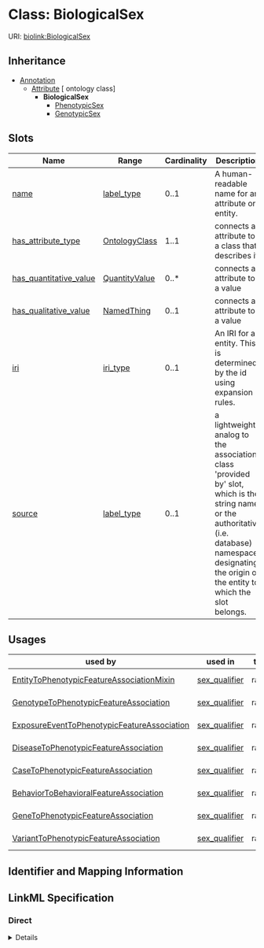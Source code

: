 # Class: BiologicalSex




URI: [biolink:BiologicalSex](https://w3id.org/biolink/vocab/BiologicalSex)




## Inheritance

* [Annotation](Annotation.md)
    * [Attribute](Attribute.md) [ ontology class]
        * **BiologicalSex**
            * [PhenotypicSex](PhenotypicSex.md)
            * [GenotypicSex](GenotypicSex.md)




## Slots

| Name | Range | Cardinality | Description  | Info |
| ---  | --- | --- | --- | --- |
| [name](name.md) | [label_type](label_type.md) | 0..1 | A human-readable name for an attribute or entity.  | . |
| [has_attribute_type](has_attribute_type.md) | [OntologyClass](OntologyClass.md) | 1..1 | connects an attribute to a class that describes it  | . |
| [has_quantitative_value](has_quantitative_value.md) | [QuantityValue](QuantityValue.md) | 0..* | connects an attribute to a value  | . |
| [has_qualitative_value](has_qualitative_value.md) | [NamedThing](NamedThing.md) | 0..1 | connects an attribute to a value  | . |
| [iri](iri.md) | [iri_type](iri_type.md) | 0..1 | An IRI for an entity. This is determined by the id using expansion rules.  | . |
| [source](source.md) | [label_type](label_type.md) | 0..1 | a lightweight analog to the association class 'provided by' slot, which is the string name, or the authoritative (i.e. database) namespace, designating the origin of the entity to which the slot belongs.  | . |


## Usages


| used by | used in | type | used |
| ---  | --- | --- | --- |
| [EntityToPhenotypicFeatureAssociationMixin](EntityToPhenotypicFeatureAssociationMixin.md) | [sex_qualifier](sex_qualifier.md) | range | biological sex |
| [GenotypeToPhenotypicFeatureAssociation](GenotypeToPhenotypicFeatureAssociation.md) | [sex_qualifier](sex_qualifier.md) | range | biological sex |
| [ExposureEventToPhenotypicFeatureAssociation](ExposureEventToPhenotypicFeatureAssociation.md) | [sex_qualifier](sex_qualifier.md) | range | biological sex |
| [DiseaseToPhenotypicFeatureAssociation](DiseaseToPhenotypicFeatureAssociation.md) | [sex_qualifier](sex_qualifier.md) | range | biological sex |
| [CaseToPhenotypicFeatureAssociation](CaseToPhenotypicFeatureAssociation.md) | [sex_qualifier](sex_qualifier.md) | range | biological sex |
| [BehaviorToBehavioralFeatureAssociation](BehaviorToBehavioralFeatureAssociation.md) | [sex_qualifier](sex_qualifier.md) | range | biological sex |
| [GeneToPhenotypicFeatureAssociation](GeneToPhenotypicFeatureAssociation.md) | [sex_qualifier](sex_qualifier.md) | range | biological sex |
| [VariantToPhenotypicFeatureAssociation](VariantToPhenotypicFeatureAssociation.md) | [sex_qualifier](sex_qualifier.md) | range | biological sex |



## Identifier and Mapping Information









## LinkML Specification

<!-- TODO: investigate https://stackoverflow.com/questions/37606292/how-to-create-tabbed-code-blocks-in-mkdocs-or-sphinx -->

### Direct

<details>
```yaml
name: biological sex
exact_mappings:
- PATO:0000047
from_schema: https://w3id.org/biolink/biolink-model
is_a: attribute

```
</details>

### Induced

<details>
```yaml
name: biological sex
exact_mappings:
- PATO:0000047
from_schema: https://w3id.org/biolink/biolink-model
is_a: attribute
attributes:
  name:
    name: name
    aliases:
    - label
    - display name
    - title
    exact_mappings:
    - gff3:Name
    - gpi:DB_Object_Name
    narrow_mappings:
    - dct:title
    - WIKIDATA_PROPERTY:P1476
    description: A human-readable name for an attribute or entity.
    in_subset:
    - translator_minimal
    - samples
    from_schema: https://w3id.org/biolink/biolink-model
    slot_uri: rdfs:label
    alias: name
    owner: biological sex
    range: label type
  has attribute type:
    name: has attribute type
    narrow_mappings:
    - LOINC:has_modality_type
    - LOINC:has_view_type
    description: connects an attribute to a class that describes it
    in_subset:
    - samples
    from_schema: https://w3id.org/biolink/biolink-model
    domain: attribute
    multivalued: false
    alias: has_attribute_type
    owner: biological sex
    range: ontology class
    required: true
  has quantitative value:
    name: has quantitative value
    exact_mappings:
    - qud:quantityValue
    narrow_mappings:
    - SNOMED:has_concentration_strength_numerator_value
    - SNOMED:has_presentation_strength_denominator_value
    - SNOMED:has_presentation_strength_numerator_value
    description: connects an attribute to a value
    in_subset:
    - samples
    from_schema: https://w3id.org/biolink/biolink-model
    domain: attribute
    multivalued: true
    alias: has_quantitative_value
    owner: biological sex
    range: quantity value
  has qualitative value:
    name: has qualitative value
    description: connects an attribute to a value
    in_subset:
    - samples
    from_schema: https://w3id.org/biolink/biolink-model
    domain: attribute
    multivalued: false
    alias: has_qualitative_value
    owner: biological sex
    range: named thing
  iri:
    name: iri
    exact_mappings:
    - WIKIDATA_PROPERTY:P854
    description: An IRI for an entity. This is determined by the id using expansion
      rules.
    in_subset:
    - translator_minimal
    - samples
    from_schema: https://w3id.org/biolink/biolink-model
    alias: iri
    owner: biological sex
    range: iri type
  source:
    name: source
    description: a lightweight analog to the association class 'provided by' slot,
      which is the string name, or the authoritative (i.e. database) namespace, designating
      the origin of the entity to which the slot belongs.
    in_subset:
    - translator_minimal
    from_schema: https://w3id.org/biolink/biolink-model
    alias: source
    owner: biological sex
    range: label type

```
</details>